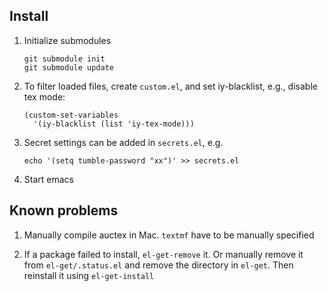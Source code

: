 Install
-------

1.   Initialize submodules

         git submodule init
         git submodule update

2.   To filter loaded files, create `custom.el`, and set iy-blacklist, e.g., disable tex mode:

         (custom-set-variables
           '(iy-blacklist (list 'iy-tex-mode)))

3.   Secret settings can be added in `secrets.el`, e.g.

         echo '(setq tumble-password "xx")' >> secrets.el

4.   Start emacs

Known problems
--------------

1. Manually compile auctex in Mac. `textmf` have to be manually specified

2. If a package failed to install, `el-get-remove` it. Or manually remove it
   from `el-get/.status.el` and remove the directory in `el-get`. Then
   reinstall it using `el-get-install`
